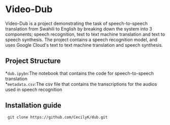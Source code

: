 # Video-Dub
Video-Dub is a project demonstrating the task of speech-to-speech translation from Swahili to English by breaking down the system into 3 components; speech recognition, text to text machine translation and text to speech synthesis.
The project contains a speech recognition model, and uses Google Cloud's text to text machine translation and speech synthesis.
## Project Structure
*`dub.ipybn`:The notebook that contains the code for speech-to-speech translation  
*`metadata.csv`:The csv file that contains the transcriptions for the audios used in speech recognition
## Installation guide
``` git clone https://github.com/CecilyK/dub.git```
